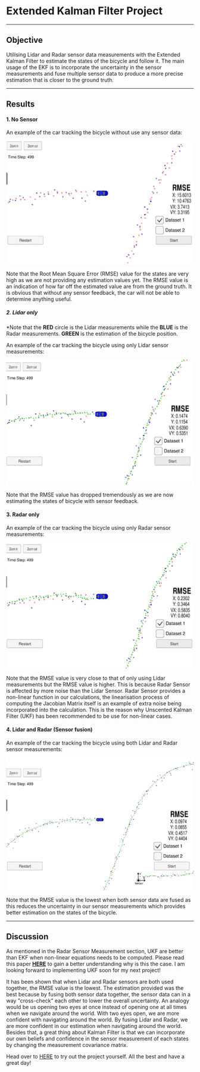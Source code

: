 # Extended Kalman Filter Project 

---

## Objective

Utilising Lidar and Radar sensor data measurements with the Extended Kalman Filter to estimate the states of the bicycle and follow it. The main usage of the EKF is to incorporate the uncertainty in the sensor measurements and fuse multiple sensor data to produce a more precise estimation that is closer to the ground truth. 


---

## Results 

#### 1. No Sensor 

An example of the car tracking the bicycle without use any sensor data:

![](result_images/no_sensor.PNG)


Note that the Root Mean Square Error (RMSE) value for the states are very high as we are not providing any estimation values yet. The RMSE value is an indication of how far off the estimated value are from the ground truth. It is obvious that without any sensor feedback, the car will not be able to determine anything useful.

##### 2. Lidar only

*Note that the **RED** circle is the Lidar measurements while the **BLUE** is the Radar measurements. **GREEN** is the estimation of the bicycle position.

An example of the car tracking the bicycle using only Lidar sensor measurements:

![](result_images/lidar.PNG)


Note that the RMSE value has dropped tremendously as we are now estimating the states of bicycle with sensor feedback.

#### 3. Radar only

An example of the car tracking the bicycle using only Radar sensor measurements:

![](result_images/radar.PNG)

Note that the RMSE value is very close to that of only using Lidar measurements but the RMSE value is higher. This is because Radar Sensor is affected by more noise than the Lidar Sensor. Radar Sensor provides a non-linear function in our calculations, the linearisation process of computing the Jacobian Matrix itself is an example of extra noise being incorporated into the calculation. This is the reason why Unscented Kalman Filter (UKF) has been recommended to be use for non-linear cases.


#### 4. Lidar and Radar (Sensor fusion)

An example of the car tracking the bicycle using both Lidar and Radar sensor measurements:

![](result_images/lidar_and_radar.PNG)


Note that the RMSE value is the lowest when both sensor data are fused as this reduces the uncertainty in our sensor measurements which provides better estimation on the states of the bicycle. 

---

## Discussion

As mentioned in the Radar Sensor Measurement section, UKF are better than EKF when non-linear equations needs to be computed. Please read this paper [**HERE**](https://www.seas.harvard.edu/courses/cs281/papers/unscented.pdf) to gain a better understanding why is this the case. I am looking forward to implementing UKF soon for my next project!

It has been shown that when Lidar and Radar sensors are both used together, the RMSE value is the lowest. The estimation provided was the best because by fusing both sensor data together, the sensor data can in a way "cross-check" each other to lower the overall uncertainty. An analogy would be us opening two eyes at once instead of opening one at all times when we navigate around the world. With two eyes open, we are more confident with navigating around the world. By fusing Lidar and Radar, we are more confident in our estimation when navigating around the world. Besides that, a great thing about Kalman Filter is that we can incorporate our own beliefs and confidence in the sensor measurement of each states by changing the measurement covariance matrix. 

Head over to [HERE](https://github.com/udacity/CarND-Extended-Kalman-Filter-Project) to try out the project yourself. All the best and have a great day!

